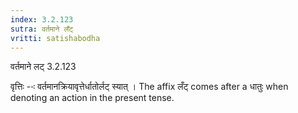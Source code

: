 ```yaml
---
index: 3.2.123
sutra: वर्तमाने लँट्
vritti: satishabodha
---
```



 वर्तमाने लट् 3.2.123 


वृत्तिः --ः वर्तमानक्रियावृत्तेर्धातोर्लट् स्‍यात् । The affix लँट् comes after a धातुः when denoting an action in the present tense. 


